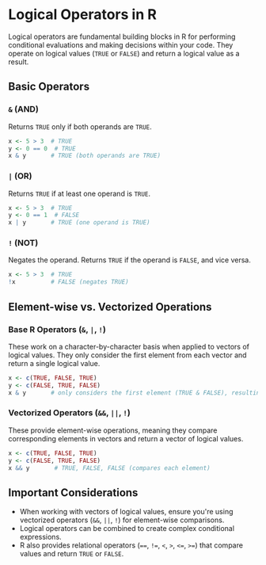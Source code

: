 # Logical Operators in R

Logical operators are fundamental building blocks in R for performing conditional evaluations and making decisions within your code. They operate on logical values (`TRUE` or `FALSE`) and return a logical value as a result.

## Basic Operators

### `&` (AND)
Returns `TRUE` only if both operands are `TRUE`.

```r
x <- 5 > 3  # TRUE
y <- 0 == 0  # TRUE
x & y       # TRUE (both operands are TRUE)
```

### `|` (OR)
Returns `TRUE` if at least one operand is `TRUE`.

```r
x <- 5 > 3  # TRUE
y <- 0 == 1  # FALSE
x | y       # TRUE (one operand is TRUE)
```

### `!` (NOT)
Negates the operand. Returns `TRUE` if the operand is `FALSE`, and vice versa.

```r
x <- 5 > 3  # TRUE
!x          # FALSE (negates TRUE)
```

## Element-wise vs. Vectorized Operations

### Base R Operators (`&`, `|`, `!`)
These work on a character-by-character basis when applied to vectors of logical values. They only consider the first element from each vector and return a single logical value.

```r
x <- c(TRUE, FALSE, TRUE)
y <- c(FALSE, TRUE, FALSE)
x & y       # only considers the first element (TRUE & FALSE), resulting in FALSE
```

### Vectorized Operators (`&&`, `||`, `!`)
These provide element-wise operations, meaning they compare corresponding elements in vectors and return a vector of logical values.

```r
x <- c(TRUE, FALSE, TRUE)
y <- c(FALSE, TRUE, FALSE)
x && y       # TRUE, FALSE, FALSE (compares each element)
```

## Important Considerations

- When working with vectors of logical values, ensure you're using vectorized operators (`&&`, `||`, `!`) for element-wise comparisons.
- Logical operators can be combined to create complex conditional expressions.
- R also provides relational operators (`==`, `!=`, `<`, `>`, `<=`, `>=`) that compare values and return `TRUE` or `FALSE`.
